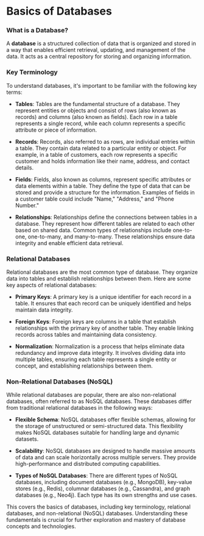 
# Basics of Databases

### What is a Database?

A **database** is a structured collection of data that is organized and stored in a way that enables efficient retrieval, updating, and management of the data. It acts as a central repository for storing and organizing information.

### Key Terminology

To understand databases, it's important to be familiar with the following key terms:

- **Tables**: Tables are the fundamental structure of a database. They represent entities or objects and consist of rows (also known as records) and columns (also known as fields). Each row in a table represents a single record, while each column represents a specific attribute or piece of information.

- **Records**: Records, also referred to as rows, are individual entries within a table. They contain data related to a particular entity or object. For example, in a table of customers, each row represents a specific customer and holds information like their name, address, and contact details.

- **Fields**: Fields, also known as columns, represent specific attributes or data elements within a table. They define the type of data that can be stored and provide a structure for the information. Examples of fields in a customer table could include "Name," "Address," and "Phone Number."

- **Relationships**: Relationships define the connections between tables in a database. They represent how different tables are related to each other based on shared data. Common types of relationships include one-to-one, one-to-many, and many-to-many. These relationships ensure data integrity and enable efficient data retrieval.

### Relational Databases

Relational databases are the most common type of database. They organize data into tables and establish relationships between them. Here are some key aspects of relational databases:

- **Primary Keys**: A primary key is a unique identifier for each record in a table. It ensures that each record can be uniquely identified and helps maintain data integrity.

- **Foreign Keys**: Foreign keys are columns in a table that establish relationships with the primary key of another table. They enable linking records across tables and maintaining data consistency.

- **Normalization**: Normalization is a process that helps eliminate data redundancy and improve data integrity. It involves dividing data into multiple tables, ensuring each table represents a single entity or concept, and establishing relationships between them.

### Non-Relational Databases (NoSQL)

While relational databases are popular, there are also non-relational databases, often referred to as NoSQL databases. These databases differ from traditional relational databases in the following ways:

- **Flexible Schema**: NoSQL databases offer flexible schemas, allowing for the storage of unstructured or semi-structured data. This flexibility makes NoSQL databases suitable for handling large and dynamic datasets.

- **Scalability**: NoSQL databases are designed to handle massive amounts of data and can scale horizontally across multiple servers. They provide high-performance and distributed computing capabilities.

- **Types of NoSQL Databases**: There are different types of NoSQL databases, including document databases (e.g., MongoDB), key-value stores (e.g., Redis), columnar databases (e.g., Cassandra), and graph databases (e.g., Neo4j). Each type has its own strengths and use cases.

This covers the basics of databases, including key terminology, relational databases, and non-relational (NoSQL) databases. Understanding these fundamentals is crucial for further exploration and mastery of database concepts and technologies.

